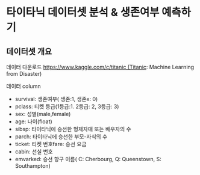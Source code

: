# 타이타닉 데이터셋 분석 & 생존여부 예측하기

## 데이터셋 개요
데이터 다운로드
https://www.kaggle.com/c/titanic (Titanic: Machine Learning from Disaster)  

데이터 column
- survival: 생존여부( 생존:1, 생존x: 0)
- pclass: 티켓 등급(1등급:1. 2등급: 2, 3등급: 3)
- sex: 성별(male,female)
- age: 나이(float)
- sibsp: 타이타닉에 승선한 형제자매 또는 배우자의 수
- parch: 타이타닉에 승선한 부모-자식의 수
- ticket: 티켓 번호fare: 승선 요금
- cabin: 선실 번호
- emvarked: 승선 항구 이름( C: Cherbourg, Q: Queenstown, S: Southampton)


